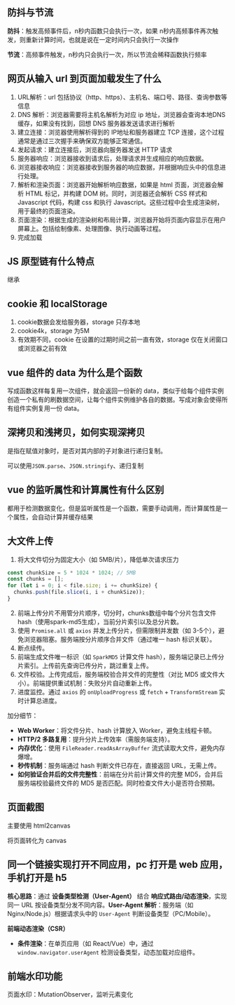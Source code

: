 ## 防抖与节流

**防抖**：触发高频事件后，n秒内函数只会执行一次，如果 n秒内高频事件再次触发，则重新计算时间，也就是说在一定时间内只会执行一次操作

**节流**：高频事件触发，n秒内只会执行一次，所以节流会稀释函数执行频率



## 网页从输入 url 到页面加载发生了什么

1. URL解析：url 包括协议（http、https）、主机名、端口号、路径、查询参数等信息
2. DNS 解析：浏览器需要将主机名解析为对应 ip 地址，浏览器会查询本地DNS 缓存，如果没有找到，回想 DNS 服务器发送请求进行解析
3. 建立连接：浏览器使用解析得到的 IP地址和服务器建立 TCP 连接，这个过程通常是通过三次握手来确保双方能够正常通信。
4. 发起请求：建立连接后，浏览器向服务器发送 HTTP 请求
5. 服务器响应：浏览器接收到请求后，处理请求并生成相应的响应数据。
6. 浏览器接收响应：浏览器接收到服务器的响应数据，并根据响应头中的信息进行处理。
7. 解析和渲染页面：浏览器开始解析响应数据，如果是 html 页面，浏览器会解析 HTML 标记，并构建 DOM 树。同时，浏览器还会解析 CSS 样式和 Javascript 代码，构建 css 和执行 Javascript。这些过程中会生成渲染树，用于最终的页面渲染。
8. 页面渲染：根据生成的渲染树和布局计算，浏览器开始将页面内容显示在用户屏幕上。包括绘制像素、处理图像、执行动画等过程。
9. 完成加载



## JS 原型链有什么特点

继承



## cookie 和 localStorage

1. cookie数据会发给服务器，storage 只存本地
2. cookie4k，storage 为5M
3. 有效期不同，cookie 在设置的过期时间之前一直有效，storage 仅在关闭窗口或浏览器之前有效

## vue 组件的 data 为什么是个函数

写成函数这样每复用一次组件，就会返回一份新的 data，类似于给每个组件实例创造一个私有的刷数据空间，让每个组件实例维护各自的数据。写成对象会使得所有组件实例复用一份 data。



## 深拷贝和浅拷贝，如何实现深拷贝

是指在赋值对象时，是否对其内部的子对象进行递归复制。

可以使用`JSON.parse`、`JSON.stringify`、递归复制



## vue 的监听属性和计算属性有什么区别

都用于检测数据变化，但是监听属性是一个函数，需要手动调用，而计算属性是一个属性，会自动计算并缓存结果



## 大文件上传

1. 将大文件切分为固定大小（如 5MB/片），降低单次请求压力

```js
const chunkSize = 5 * 1024 * 1024; // 5MB
const chunks = [];
for (let i = 0; i < file.size; i += chunkSize) {
  chunks.push(file.slice(i, i + chunkSize));
}
```

2. 前端上传分片不用管分片顺序，切分时，chunks数组中每个分片包含文件 hash（使用spark-md5生成），当前分片索引以及总分片数。
3. 使用 `Promise.all` 或 `axios` 并发上传分片，但需限制并发数（如 3-5个），避免浏览器阻塞。服务端按分片顺序合并文件（通过唯一 hash 标识关联）。
4. 断点续传。
5. 前端生成文件唯一标识（如 `SparkMD5` 计算文件 hash），服务端记录已上传分片索引。上传前先查询已传分片，跳过重复上传。
6. 文件校验。上传完成后，服务端校验合并文件的完整性（对比 MD5 或文件大小）。前端提供重试机制：失败分片自动重新上传。
7. 进度监控。通过 `axios` 的 `onUploadProgress` 或 `fetch` + `TransformStream` 实时计算总进度。

加分细节：

- **Web Worker**：将文件分片、hash 计算放入 Worker，避免主线程卡顿。
- **HTTP/2 多路复用**：提升分片上传效率（需服务端支持）。
- **内存优化**：使用 `FileReader.readAsArrayBuffer` 流式读取大文件，避免内存爆增。
- **秒传机制**：服务端通过 hash 判断文件已存在，直接返回 URL，无需上传。
- **如何验证合并后的文件完整性**：前端在分片前计算文件的完整 MD5，合并后服务端校验最终文件的 MD5 是否匹配。同时检查文件大小是否符合预期。

## 页面截图

主要使用 html2canvas

将页面转化为 canvas

## 同一个链接实现打开不同应用，pc 打开是 web 应用，手机打开是 h5

**核心思路**：通过 **设备类型检测（User-Agent）** 结合 **响应式路由/动态渲染**，实现同一 URL 按设备类型分发不同内容。**User-Agent 解析**：服务端（如 Nginx/Node.js）根据请求头中的 `User-Agent` 判断设备类型（PC/Mobile）。

**前端动态渲染（CSR）**

- **条件渲染**：在单页应用（如 React/Vue）中，通过 `window.navigator.userAgent` 检测设备类型，动态加载对应组件。

## 前端水印功能

页面水印：MutationObserver，监听元素变化